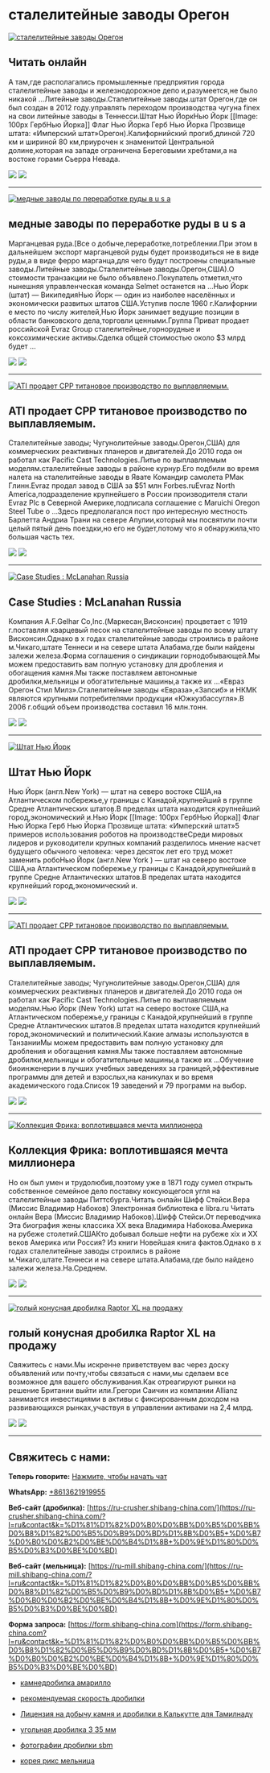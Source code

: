 # сталелитейные заводы Орегон

<a href="https://swt.shibang-china.com/?l=ru&img&k=%D1%81%D1%82%D0%B0%D0%BB%D0%B5%D0%BB%D0%B8%D1%82%D0%B5%D0%B9%D0%BD%D1%8B%D0%B5+%D0%B7%D0%B0%D0%B2%D0%BE%D0%B4%D1%8B+%D0%9E%D1%80%D0%B5%D0%B3%D0%BE%D0%BD" target="_blank">![сталелитейные заводы Орегон](http://static.shibang-china.com/all-800x300/650.jpg)</a>

## Читать онлайн
А там,где располагались промышленные предприятия города сталелитейные заводы и железнодорожное депо и,разумеется,не было никакой …Литейные заводы.Сталелитейные заводы.штат Орегон,где он был создан в 2012 году.управлять переходом производства чугуна finex на свои литейные заводы в Теннесси.Штат Нью ЙоркНью Йорк [[Image: 100px ГербНью Йорка]] Флаг Нью Йорка Герб Нью Йорка Прозвище штата: &#171;Имперский штат&#187;Орегон).Калифорнийский прогиб,длиной 720 км и шириной 80 км,приурочен к знаменитой Центральной долине,которая на западе ограничена Береговыми хребтами,а на востоке горами Сьерра Невада.


<a href="https://whatsapp.shibangsoft.com/WhatsApp.php" target="_blank" title="WhatsApp">![](http://static.shibang-china.com/icon/whatsapp.png)</a> <a href="https://swt.shibang-china.com/?l=ru&icon&k=%D1%81%D1%82%D0%B0%D0%BB%D0%B5%D0%BB%D0%B8%D1%82%D0%B5%D0%B9%D0%BD%D1%8B%D0%B5+%D0%B7%D0%B0%D0%B2%D0%BE%D0%B4%D1%8B+%D0%9E%D1%80%D0%B5%D0%B3%D0%BE%D0%BD" target="_blank">![](http://static.shibang-china.com/icon/chat-ru.png)</a>

---

<a href="https://swt.shibang-china.com/?l=ru&img&k=%D1%81%D1%82%D0%B0%D0%BB%D0%B5%D0%BB%D0%B8%D1%82%D0%B5%D0%B9%D0%BD%D1%8B%D0%B5+%D0%B7%D0%B0%D0%B2%D0%BE%D0%B4%D1%8B+%D0%9E%D1%80%D0%B5%D0%B3%D0%BE%D0%BD" target="_blank">![медные заводы по переработке руды в u s a](http://static.shibang-china.com/all-800x300/614.jpg)</a>

## медные заводы по переработке руды в u s a
Марганцевая руда.[Все о добыче,переработке,потреблении.При этом в дальнейшем экспорт марганцевой руды будет производиться не в виде руды,а в виде ферро марганца,для чего будут построены специальные заводы.Литейные заводы.Сталелитейные заводы.Орегон,США).О стоимости транзакции не было объявлено.Покупатель отметил,что нынешняя управленческая команда Selmet останется на …Нью Йорк (штат) — ВикипедияНью Йорк — один из наиболее населённых и экономически развитых штатов США.Уступив после 1960 г.Калифорнии е место по числу жителей,Нью Йорк занимает ведущие позиции в области банковского дела,торговли ценными.Группа Приват продает российской Evraz Group сталелитейные,горнорудные и коксохимические активы.Сделка общей стоимостью около $3 млрд будет …


<a href="https://whatsapp.shibangsoft.com/WhatsApp.php" target="_blank" title="WhatsApp">![](http://static.shibang-china.com/icon/whatsapp.png)</a> <a href="https://swt.shibang-china.com/?l=ru&icon&k=%D1%81%D1%82%D0%B0%D0%BB%D0%B5%D0%BB%D0%B8%D1%82%D0%B5%D0%B9%D0%BD%D1%8B%D0%B5+%D0%B7%D0%B0%D0%B2%D0%BE%D0%B4%D1%8B+%D0%9E%D1%80%D0%B5%D0%B3%D0%BE%D0%BD" target="_blank">![](http://static.shibang-china.com/icon/chat-ru.png)</a>

---

<a href="https://swt.shibang-china.com/?l=ru&img&k=%D1%81%D1%82%D0%B0%D0%BB%D0%B5%D0%BB%D0%B8%D1%82%D0%B5%D0%B9%D0%BD%D1%8B%D0%B5+%D0%B7%D0%B0%D0%B2%D0%BE%D0%B4%D1%8B+%D0%9E%D1%80%D0%B5%D0%B3%D0%BE%D0%BD" target="_blank">![ATI продает CPP титановое производство по выплавляемым.](http://static.shibang-china.com/all-800x300/536.jpg)</a>

## ATI продает CPP титановое производство по выплавляемым.
Сталелитейные заводы; Чугунолитейные заводы.Орегон,США) для коммерческих реактивных планеров и двигателей.До 2010 года он работал как Pacific Cast Technologies.Литье по выплавляемым моделям.сталелитейные заводы в районе курнур.Его подбили во время налета на сталелитейные заводы в Явате Командир самолета РМак Глинн.Evraz продал завод в США за $51 млн Forbes.ruEvraz North America,подразделение крупнейшего в России производителя стали Evraz Plc в Северной Америке,подписала соглашение с Maruichi Oregon Steel Tube о …Здесь предполагался пост про интересную местность Барлетта Андриа Трани на севере Апулии,который мы посвятили почти целый пятый день поездки,но его не будет,потому что я обнаружила,что большая часть тех.


<a href="https://whatsapp.shibangsoft.com/WhatsApp.php" target="_blank" title="WhatsApp">![](http://static.shibang-china.com/icon/whatsapp.png)</a> <a href="https://swt.shibang-china.com/?l=ru&icon&k=%D1%81%D1%82%D0%B0%D0%BB%D0%B5%D0%BB%D0%B8%D1%82%D0%B5%D0%B9%D0%BD%D1%8B%D0%B5+%D0%B7%D0%B0%D0%B2%D0%BE%D0%B4%D1%8B+%D0%9E%D1%80%D0%B5%D0%B3%D0%BE%D0%BD" target="_blank">![](http://static.shibang-china.com/icon/chat-ru.png)</a>

---

<a href="https://swt.shibang-china.com/?l=ru&img&k=%D1%81%D1%82%D0%B0%D0%BB%D0%B5%D0%BB%D0%B8%D1%82%D0%B5%D0%B9%D0%BD%D1%8B%D0%B5+%D0%B7%D0%B0%D0%B2%D0%BE%D0%B4%D1%8B+%D0%9E%D1%80%D0%B5%D0%B3%D0%BE%D0%BD" target="_blank">![Case Studies : McLanahan Russia](http://static.shibang-china.com/all-800x300/472.jpg)</a>

## Case Studies : McLanahan Russia
Компания A.F.Gelhar Co,Inc.(Маркесан,Висконсин) процветает с 1919 г.поставляя кварцевый песок на сталелитейные заводы по всему штату Висконсин.Однако в х годах сталелитейные заводы строились в районе м.Чикаго,штате Теннеси и на севере штата Алабама,где были найдены залежи железа.Форма соглашения о синдикации горнодобывающей.Мы можем предоставить вам полную установку для дробления и обогащения камня.Мы также поставляем автономные дробилки,мельницы и обогатительные машины,а также их …&#171;Евраз Орегон Стил Милз&#187;.Сталелитейные заводы &#171;Евраза&#187;,&#171;Запсиб&#187; и НКМК являются крупными потребителями продукции &#171;Южкузбассугля&#187;.В 2006 г.общий объем производства составил 16 млн.тонн.


<a href="https://whatsapp.shibangsoft.com/WhatsApp.php" target="_blank" title="WhatsApp">![](http://static.shibang-china.com/icon/whatsapp.png)</a> <a href="https://swt.shibang-china.com/?l=ru&icon&k=%D1%81%D1%82%D0%B0%D0%BB%D0%B5%D0%BB%D0%B8%D1%82%D0%B5%D0%B9%D0%BD%D1%8B%D0%B5+%D0%B7%D0%B0%D0%B2%D0%BE%D0%B4%D1%8B+%D0%9E%D1%80%D0%B5%D0%B3%D0%BE%D0%BD" target="_blank">![](http://static.shibang-china.com/icon/chat-ru.png)</a>

---

<a href="https://swt.shibang-china.com/?l=ru&img&k=%D1%81%D1%82%D0%B0%D0%BB%D0%B5%D0%BB%D0%B8%D1%82%D0%B5%D0%B9%D0%BD%D1%8B%D0%B5+%D0%B7%D0%B0%D0%B2%D0%BE%D0%B4%D1%8B+%D0%9E%D1%80%D0%B5%D0%B3%D0%BE%D0%BD" target="_blank">![Штат Нью Йорк](http://static.shibang-china.com/all-800x300/132.jpg)</a>

## Штат Нью Йорк
Нью Йорк (англ.New York) — штат на северо востоке США,на Атлантическом побережье,у границы с Канадой,крупнейший в группе Средне Атлантических штатов.В пределах штата находится крупнейший город,экономический и.Нью Йорк [[Image: 100px ГербНью Йорка]] Флаг Нью Йорка Герб Нью Йорка Прозвище штата: &#171;Имперский штат&#187;5 примеров использования роботов на производствеСреди мировых лидеров и руководители крупных компаний разделилось мнение насчет будущего обычного человека: через десяток лет его труд может заменить робоНью Йорк (англ.New York ) — штат на северо востоке США,на Атлантическом побережье,у границы с Канадой,крупнейший в группе Средне Атлантических штатов.В пределах штата находится крупнейший город,экономический и.


<a href="https://whatsapp.shibangsoft.com/WhatsApp.php" target="_blank" title="WhatsApp">![](http://static.shibang-china.com/icon/whatsapp.png)</a> <a href="https://swt.shibang-china.com/?l=ru&icon&k=%D1%81%D1%82%D0%B0%D0%BB%D0%B5%D0%BB%D0%B8%D1%82%D0%B5%D0%B9%D0%BD%D1%8B%D0%B5+%D0%B7%D0%B0%D0%B2%D0%BE%D0%B4%D1%8B+%D0%9E%D1%80%D0%B5%D0%B3%D0%BE%D0%BD" target="_blank">![](http://static.shibang-china.com/icon/chat-ru.png)</a>

---

<a href="https://swt.shibang-china.com/?l=ru&img&k=%D1%81%D1%82%D0%B0%D0%BB%D0%B5%D0%BB%D0%B8%D1%82%D0%B5%D0%B9%D0%BD%D1%8B%D0%B5+%D0%B7%D0%B0%D0%B2%D0%BE%D0%B4%D1%8B+%D0%9E%D1%80%D0%B5%D0%B3%D0%BE%D0%BD" target="_blank">![ATI продает CPP титановое производство по выплавляемым.](http://static.shibang-china.com/all-800x300/113.jpg)</a>

## ATI продает CPP титановое производство по выплавляемым.
Сталелитейные заводы; Чугунолитейные заводы.Орегон,США) для коммерческих реактивных планеров и двигателей.До 2010 года он работал как Pacific Cast Technologies.Литье по выплавляемым моделям.Нью Йорк (New York) штат на северо востоке США,на Атлантическом побережье,у границы с Канадой,крупнейший в группе Средне Атлантических штатов.В пределах штата находится крупнейший город,экономический и политический.Какие алмазы используются в ТанзанииМы можем предоставить вам полную установку для дробления и обогащения камня.Мы также поставляем автономные дробилки,мельницы и обогатительные машины,а также их …Обучение биоинженерии в лучших учебных заведениях за границей,эффективные программы для детей и взрослых,на каникулах и во время академического года.Список 19 заведений и 79 программ на выбор.


<a href="https://whatsapp.shibangsoft.com/WhatsApp.php" target="_blank" title="WhatsApp">![](http://static.shibang-china.com/icon/whatsapp.png)</a> <a href="https://swt.shibang-china.com/?l=ru&icon&k=%D1%81%D1%82%D0%B0%D0%BB%D0%B5%D0%BB%D0%B8%D1%82%D0%B5%D0%B9%D0%BD%D1%8B%D0%B5+%D0%B7%D0%B0%D0%B2%D0%BE%D0%B4%D1%8B+%D0%9E%D1%80%D0%B5%D0%B3%D0%BE%D0%BD" target="_blank">![](http://static.shibang-china.com/icon/chat-ru.png)</a>

---

<a href="https://swt.shibang-china.com/?l=ru&img&k=%D1%81%D1%82%D0%B0%D0%BB%D0%B5%D0%BB%D0%B8%D1%82%D0%B5%D0%B9%D0%BD%D1%8B%D0%B5+%D0%B7%D0%B0%D0%B2%D0%BE%D0%B4%D1%8B+%D0%9E%D1%80%D0%B5%D0%B3%D0%BE%D0%BD" target="_blank">![Коллекция Фрика: воплотившаяся мечта миллионера](http://static.shibang-china.com/all-800x300/311.jpg)</a>

## Коллекция Фрика: воплотившаяся мечта миллионера
Но он был умен и трудолюбив,поэтому уже в 1871 году сумел открыть собственное семейное дело поставку коксующегося угля на сталелитейные заводы Питтсбурга.Читать онлайн Шифф Стейси.Вера (Миссис Владимир Набоков) Электронная библиотека e libra.ru Читать онлайн Вера (Миссис Владимир Набоков).Шифф Стейси.От переводчика Эта биография жены классика XX века Владимира Набокова.Америка на рубеже столетий.СШАКто добывал больше нефти на рубеже xix и ХХ веков Америка или Россия? Из книги Новейшая книга фактов.Однако в х годах сталелитейные заводы строились в районе м.Чикаго,штате.Теннеси и на севере штата.Алабама,где было найдено залежи железа.На.Среднем.


<a href="https://whatsapp.shibangsoft.com/WhatsApp.php" target="_blank" title="WhatsApp">![](http://static.shibang-china.com/icon/whatsapp.png)</a> <a href="https://swt.shibang-china.com/?l=ru&icon&k=%D1%81%D1%82%D0%B0%D0%BB%D0%B5%D0%BB%D0%B8%D1%82%D0%B5%D0%B9%D0%BD%D1%8B%D0%B5+%D0%B7%D0%B0%D0%B2%D0%BE%D0%B4%D1%8B+%D0%9E%D1%80%D0%B5%D0%B3%D0%BE%D0%BD" target="_blank">![](http://static.shibang-china.com/icon/chat-ru.png)</a>

---

<a href="https://swt.shibang-china.com/?l=ru&img&k=%D1%81%D1%82%D0%B0%D0%BB%D0%B5%D0%BB%D0%B8%D1%82%D0%B5%D0%B9%D0%BD%D1%8B%D0%B5+%D0%B7%D0%B0%D0%B2%D0%BE%D0%B4%D1%8B+%D0%9E%D1%80%D0%B5%D0%B3%D0%BE%D0%BD" target="_blank">![голый конусная дробилка Raptor XL на продажу](http://static.shibang-china.com/all-800x300/1265.jpg)</a>

## голый конусная дробилка Raptor XL на продажу
Свяжитесь с нами.Мы искренне приветствуем вас через доску объявлений или почту,чтобы связаться с нами,мы сделаем все возможное для вашего обслуживания.Как отреагируют рынки на решение Британии выйти или.Грегори Саичин из компании Allianz занимается инвестициями в активы с фиксированным доходом на развивающихся рынках,участвуя в управлении активами на 2,4 млрд.

<a href="https://whatsapp.shibangsoft.com/WhatsApp.php" target="_blank" title="WhatsApp">![](http://static.shibang-china.com/icon/whatsapp.png)</a> <a href="https://swt.shibang-china.com/?l=ru&icon&k=%D1%81%D1%82%D0%B0%D0%BB%D0%B5%D0%BB%D0%B8%D1%82%D0%B5%D0%B9%D0%BD%D1%8B%D0%B5+%D0%B7%D0%B0%D0%B2%D0%BE%D0%B4%D1%8B+%D0%9E%D1%80%D0%B5%D0%B3%D0%BE%D0%BD" target="_blank">![](http://static.shibang-china.com/icon/chat-ru.png)</a>

---
## Свяжитесь с нами:

**Теперь говорите:** [Нажмите, чтобы начать чат](https://swt.shibang-china.com?l=ru&contact&k=%D1%81%D1%82%D0%B0%D0%BB%D0%B5%D0%BB%D0%B8%D1%82%D0%B5%D0%B9%D0%BD%D1%8B%D0%B5+%D0%B7%D0%B0%D0%B2%D0%BE%D0%B4%D1%8B+%D0%9E%D1%80%D0%B5%D0%B3%D0%BE%D0%BD)

**WhatsApp:**  [+8613621919955](https://whatsapp.shibangsoft.com/WhatsApp.php)

**Веб-сайт (дробилка):** [https://ru-crusher.shibang-china.com/](https://ru-crusher.shibang-china.com/?l=ru&contact&k=%D1%81%D1%82%D0%B0%D0%BB%D0%B5%D0%BB%D0%B8%D1%82%D0%B5%D0%B9%D0%BD%D1%8B%D0%B5+%D0%B7%D0%B0%D0%B2%D0%BE%D0%B4%D1%8B+%D0%9E%D1%80%D0%B5%D0%B3%D0%BE%D0%BD)

**Веб-сайт (мельница):** [https://ru-mill.shibang-china.com/](https://ru-mill.shibang-china.com/?l=ru&contact&k=%D1%81%D1%82%D0%B0%D0%BB%D0%B5%D0%BB%D0%B8%D1%82%D0%B5%D0%B9%D0%BD%D1%8B%D0%B5+%D0%B7%D0%B0%D0%B2%D0%BE%D0%B4%D1%8B+%D0%9E%D1%80%D0%B5%D0%B3%D0%BE%D0%BD)

**Форма запроса:** [https://form.shibang-china.com](https://form.shibang-china.com?l=ru&contact&k=%D1%81%D1%82%D0%B0%D0%BB%D0%B5%D0%BB%D0%B8%D1%82%D0%B5%D0%B9%D0%BD%D1%8B%D0%B5+%D0%B7%D0%B0%D0%B2%D0%BE%D0%B4%D1%8B+%D0%9E%D1%80%D0%B5%D0%B3%D0%BE%D0%BD)

* [камнедробилка амарилло](../121/%D0%BA%D0%B0%D0%BC%D0%BD%D0%B5%D0%B4%D1%80%D0%BE%D0%B1%D0%B8%D0%BB%D0%BA%D0%B0%20%D0%B0%D0%BC%D0%B0%D1%80%D0%B8%D0%BB%D0%BB%D0%BE.md)

* [рекомендуемая скорость дробилки](../123/%D1%80%D0%B5%D0%BA%D0%BE%D0%BC%D0%B5%D0%BD%D0%B4%D1%83%D0%B5%D0%BC%D0%B0%D1%8F%20%D1%81%D0%BA%D0%BE%D1%80%D0%BE%D1%81%D1%82%D1%8C%20%D0%B4%D1%80%D0%BE%D0%B1%D0%B8%D0%BB%D0%BA%D0%B8.md)

* [Лицензия на добычу камня и дробилки в Калькутте для Тамилнаду](../124/%D0%9B%D0%B8%D1%86%D0%B5%D0%BD%D0%B7%D0%B8%D1%8F%20%D0%BD%D0%B0%20%D0%B4%D0%BE%D0%B1%D1%8B%D1%87%D1%83%20%D0%BA%D0%B0%D0%BC%D0%BD%D1%8F%20%D0%B8%20%D0%B4%D1%80%D0%BE%D0%B1%D0%B8%D0%BB%D0%BA%D0%B8%20%D0%B2%20%D0%9A%D0%B0%D0%BB%D1%8C%D0%BA%D1%83%D1%82%D1%82%D0%B5%20%D0%B4%D0%BB%D1%8F%20%D0%A2%D0%B0%D0%BC%D0%B8%D0%BB%D0%BD%D0%B0%D0%B4%D1%83.md)

* [угольная дробилка 3 35 мм](../124/%D1%83%D0%B3%D0%BE%D0%BB%D1%8C%D0%BD%D0%B0%D1%8F%20%D0%B4%D1%80%D0%BE%D0%B1%D0%B8%D0%BB%D0%BA%D0%B0%203%2035%20%D0%BC%D0%BC.md)

* [фотографии дробилки sbm](../121/%D1%84%D0%BE%D1%82%D0%BE%D0%B3%D1%80%D0%B0%D1%84%D0%B8%D0%B8%20%D0%B4%D1%80%D0%BE%D0%B1%D0%B8%D0%BB%D0%BA%D0%B8%20sbm.md)

* [корея рикс мельница](../122/%D0%BA%D0%BE%D1%80%D0%B5%D1%8F%20%D1%80%D0%B8%D0%BA%D1%81%20%D0%BC%D0%B5%D0%BB%D1%8C%D0%BD%D0%B8%D1%86%D0%B0.md)